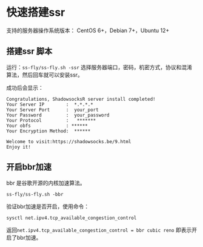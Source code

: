 # 快速搭建ssr

支持的服务器操作系统版本： CentOS 6+，Debian 7+，Ubuntu 12+

## 搭建ssr 脚本

运行：`ss-fly/ss-fly.sh -ssr`
选择服务器端口，密码，机密方式，协议和混淆算法，然后回车就可以安装ssr。

成功后会显示：

```
Congratulations, ShadowsocksR server install completed!
Your Server IP        :  *.*.*.*
Your Server Port      :  your_port
Your Password         :  your_password
Your Protocol         :   *******
Your obfs             : ******
Your Encryption Method:  ******

Welcome to visit:https://shadowsocks.be/9.html
Enjoy it!
```

## 开启bbr加速

bbr 是谷歌开源的内核加速算法。

```
ss-fly/ss-fly.sh -bbr
```

验证bbr加速是否开启，使用命令：

```
sysctl net.ipv4.tcp_available_congestion_control
```

返回`net.ipv4.tcp_available_congestion_control = bbr cubic reno` 即表示开启了bbr加速。
